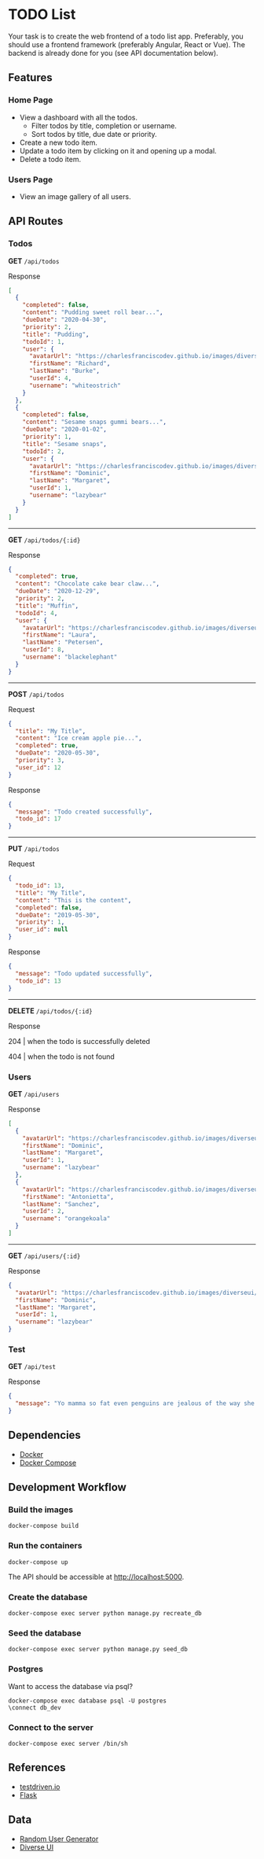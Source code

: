 # TODO List

Your task is to create the web frontend of a todo list app.
Preferably, you should use a frontend framework (preferably Angular, React or Vue).
The backend is already done for you (see API documentation below).

## Features

### Home Page
* View a dashboard with all the todos.
  * Filter todos by title, completion or username.
  * Sort todos by title, due date or priority.
* Create a new todo item.
* Update a todo item by clicking on it and opening up a modal.
* Delete a todo item.

### Users Page
* View an image gallery of all users.

## API Routes

### Todos

**GET** `/api/todos`

Response
```json
[
  {
    "completed": false,
    "content": "Pudding sweet roll bear...",
    "dueDate": "2020-04-30",
    "priority": 2,
    "title": "Pudding",
    "todoId": 1,
    "user": {
      "avatarUrl": "https://charlesfranciscodev.github.io/images/diverseui/male-52.jpg",
      "firstName": "Richard",
      "lastName": "Burke",
      "userId": 4,
      "username": "whiteostrich"
    }
  },
  {
    "completed": false,
    "content": "Sesame snaps gummi bears...",
    "dueDate": "2020-01-02",
    "priority": 1,
    "title": "Sesame snaps",
    "todoId": 2,
    "user": {
      "avatarUrl": "https://charlesfranciscodev.github.io/images/diverseui/male-30.jpg",
      "firstName": "Dominic",
      "lastName": "Margaret",
      "userId": 1,
      "username": "lazybear"
    }
  }
]
```

---

**GET** `/api/todos/{:id}`

Response

```json
{
  "completed": true,
  "content": "Chocolate cake bear claw...",
  "dueDate": "2020-12-29",
  "priority": 2,
  "title": "Muffin",
  "todoId": 4,
  "user": {
    "avatarUrl": "https://charlesfranciscodev.github.io/images/diverseui/female-11.jpg",
    "firstName": "Laura",
    "lastName": "Petersen",
    "userId": 8,
    "username": "blackelephant"
  }
}
```

---

**POST** `/api/todos`

Request
```json
{
  "title": "My Title",
  "content": "Ice cream apple pie...",
  "completed": true,
  "dueDate": "2020-05-30",
  "priority": 3,
  "user_id": 12
}
```

Response
```json
{
  "message": "Todo created successfully",
  "todo_id": 17
}
```

---

**PUT** `/api/todos`

Request
```json
{
  "todo_id": 13,
  "title": "My Title",
  "content": "This is the content",
  "completed": false,
  "dueDate": "2019-05-30",
  "priority": 1,
  "user_id": null
}
```

Response
```json
{
  "message": "Todo updated successfully",
  "todo_id": 13
}
```

---

**DELETE** `/api/todos/{:id}`

Response

204 | when the todo is successfully deleted

404 | when the todo is not found

### Users

**GET** `/api/users`

Response
```json
[
  {
    "avatarUrl": "https://charlesfranciscodev.github.io/images/diverseui/male-30.jpg",
    "firstName": "Dominic",
    "lastName": "Margaret",
    "userId": 1,
    "username": "lazybear"
  },
  {
    "avatarUrl": "https://charlesfranciscodev.github.io/images/diverseui/female-69.jpg",
    "firstName": "Antonietta",
    "lastName": "Sanchez",
    "userId": 2,
    "username": "orangekoala"
  }
]
```

---

**GET** `/api/users/{:id}`

Response
```json
{
  "avatarUrl": "https://charlesfranciscodev.github.io/images/diverseui/male-30.jpg",
  "firstName": "Dominic",
  "lastName": "Margaret",
  "userId": 1,
  "username": "lazybear"
}
```

### Test

**GET** `/api/test`

Response
```json
{
  "message": "Yo mamma so fat even penguins are jealous of the way she waddles."
}
```

## Dependencies
* [Docker](https://www.docker.com/)
* [Docker Compose](https://docs.docker.com/compose/)

## Development Workflow

### Build the images

`docker-compose build`

### Run the containers

`docker-compose up`

The API should be accessible at [http://localhost:5000](http://localhost:5000).

### Create the database

`docker-compose exec server python manage.py recreate_db`

### Seed the database

`docker-compose exec server python manage.py seed_db`

### Postgres

Want to access the database via psql?

```
docker-compose exec database psql -U postgres
\connect db_dev
```

### Connect to the server

`docker-compose exec server /bin/sh`

## References
* [testdriven.io](https://testdriven.io)
* [Flask](https://palletsprojects.com/p/flask/)

## Data
* [Random User Generator](https://randomuser.me/)
* [Diverse UI](https://diverseui.com/)
